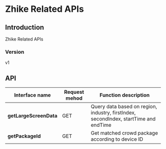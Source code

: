 # Zhike Related APIs


## Introduction
Zhike Related APIs


### Version
v1


## API
|Interface name|Request mehod|Function description|
|---|---|---|
|**getLargeScreenData**|GET|Query data based on region, industry, firstIndex, secondIndex, startTime and endTime|
|**getPackageId**|GET|Get matched crowd package according to device ID|
